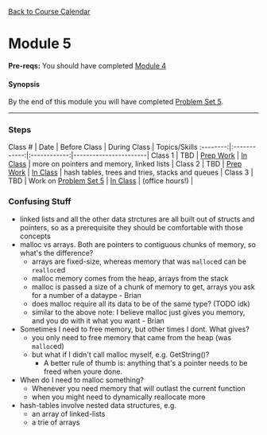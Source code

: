 [Back to Course Calendar](../../..)
# Module 5

**Pre-reqs:** You should have completed [Module 4](../module4)

#### Synopsis 



By the end of this module you will have completed [Problem Set 5](./materials/problem-set).

*** 

### Steps

Class # | Date | Before Class | During Class | Topics/Skills
:--------:|:------------:|:------------:|-----------------------|
Class 1 | TBD | [Prep Work](./materials/class1-prep) | [In Class](./materials/class1) | more on pointers and memory, linked lists |
Class 2 | TBD | [Prep Work](./materials/class2-prep) | [In Class](./materials/class2) | hash tables, trees and tries, stacks and queues |
Class 3 | TBD | Work on [Problem Set 5](./materials/problem-set) | [In Class](./materials/class3) | (office hours!) |



### Confusing Stuff
* linked lists and all the other data strctures are all built out of structs and pointers, so as a prerequisite they should be comfortable with those concepts
* malloc vs arrays. Both are pointers to contiguous chunks of memory, so what's the difference?
  * arrays are fixed-size, whereas memory that was `malloc`ed can be `realloc`ed
  * malloc memory comes from the heap, arrays from the stack
  * malloc is passed a size of a chunk of memory to get, arrays you ask for a number of a dataype - Brian
  * does malloc require all its data to be of the same type? (TODO idk)
   * similar to the above note: I believe malloc just gives you memory, and you do with it what you want - Brian
* Sometimes I need to free memory, but other times I dont. What gives?
  * you only need to free memory that came from the heap (was `malloc`ed)
  * but what if I didn't call malloc myself, e.g. GetString()? 
    * A better rule of thumb is: anything that's a pointer needs to be freed when youre done. 
* When do I need to malloc something? 
  * Whenever you need memory that will outlast the current function
  * when you might need to dynamically reallocate more
* hash-tables involve nested data structures, e.g.
  * an array of linked-lists
  * a trie of arrays
